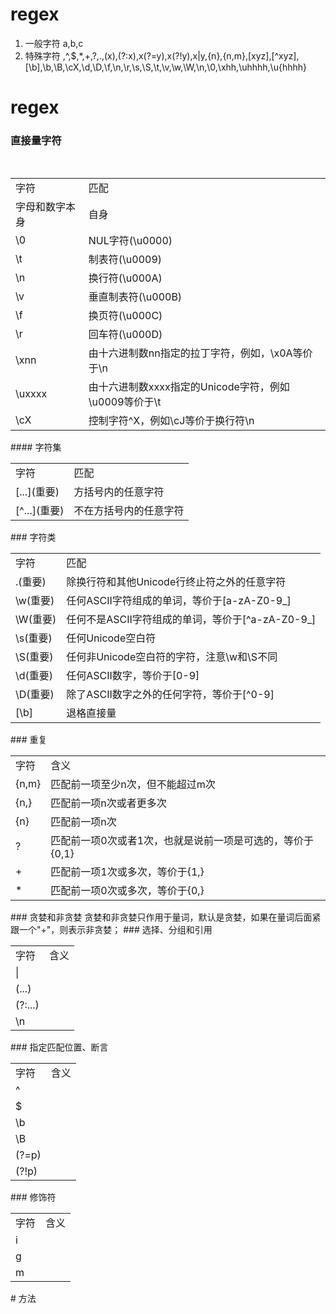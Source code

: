 # regex
1. 一般字符 a,b,c
2. 特殊字符 \,^,$,*,+,?,.,(x),(?:x),x(?=y),x(?!y),x|y,{n},{n,m},[xyz],[^xyz], 
      [\b],\b,\B,\cX,\d,\D,\f,\n,\r,\s,\S,\t,\v,\w,\W,\n,\0,\xhh,\uhhhh,\u{hhhh}
      
# regex
### 直接量字符
<table>
  <tr>
    <td>字符</td>
    <td>匹配</td>
  </tr>
  <tr>
    <td>字母和数字本身</td>
    <td>自身</td>
  </tr>
  <tr>
    <td>\0</td>
    <td>NUL字符(\u0000)</td>
  </tr>
  <tr>
    <td>\t</td>
    <td>制表符(\u0009)</td>
  </tr>
  <tr>
    <td>\n</td>
    <td>换行符(\u000A)</td>
  </tr>
  <tr>
    <td>\v</td>
    <td>垂直制表符(\u000B)</td>
  </tr>
  <tr>
    <td>\f</td>
    <td>换页符(\u000C)</td>
  </tr>
  <tr>
    <td>\r</td>
    <td>回车符(\u000D)</td>
  </tr>
  <tr>
    <td>\xnn</td>
    <td>由十六进制数nn指定的拉丁字符，例如，\x0A等价于\n</td>
  </tr>
  <tr>
    <td>\uxxxx</td>
    <td>由十六进制数xxxx指定的Unicode字符，例如\u0009等价于\t</td>
  </tr>
  <tr>
    <td>\cX</td>
    <td>控制字符^X，例如\cJ等价于换行符\n</td>
  </tr>
</table>
#### 字符集
<table>
  <tr>
    <td>字符</td>
    <td>匹配</td>
  </tr>
  <tr>
    <td>[...](重要)</td>
    <td>方括号内的任意字符</td>
  </tr>
  <tr>
    <td>[^...](重要)</td>
    <td>不在方括号内的任意字符</td>
  </tr>
</table>
### 字符类
<table>
  <tr>
    <td>字符</td>
    <td>匹配</td>
  </tr>
  <tr>
    <td>.(重要)</td>
    <td>除换行符和其他Unicode行终止符之外的任意字符</td>
  </tr>
  <tr>
    <td>\w(重要)</td>
    <td>任何ASCII字符组成的单词，等价于[a-zA-Z0-9_]</td>
  </tr>
  <tr>
    <td>\W(重要)</td>
    <td>任何不是ASCII字符组成的单词，等价于[^a-zA-Z0-9_]</td>
  </tr>
  <tr>
    <td>\s(重要)</td>
    <td>任何Unicode空白符</td>
  </tr>
  <tr>
    <td>\S(重要)</td>
    <td>任何非Unicode空白符的字符，注意\w和\S不同</td>
  </tr>
  <tr>
    <td>\d(重要)</td>
    <td>任何ASCII数字，等价于[0-9]</td>
  </tr>
  <tr>
    <td>\D(重要)</td>
    <td>除了ASCII数字之外的任何字符，等价于[^0-9]</td>
  </tr>
  <tr>
    <td>[\b]</td>
    <td>退格直接量</td>
  </tr>
</table>
### 重复
<table>
  <tr>
    <td>字符</td>
    <td>含义</td>
  </tr>
  <tr>
    <td>{n,m}</td>
    <td>匹配前一项至少n次，但不能超过m次</td>
  </tr>
  <tr>
    <td>{n,}</td>
    <td>匹配前一项n次或者更多次</td>
  </tr>
  <tr>
    <td>{n}</td>
    <td>匹配前一项n次</td>
  </tr>
  <tr>
    <td>?</td>
    <td>匹配前一项0次或者1次，也就是说前一项是可选的，等价于{0,1}</td>
  </tr>
  <tr>
    <td>+</td>
    <td>匹配前一项1次或多次，等价于{1,}</td>
  </tr>
  <tr>
    <td>*</td>
    <td>匹配前一项0次或多次，等价于{0,}</td>
  </tr>
</table>
### 贪婪和非贪婪
贪婪和非贪婪只作用于量词，默认是贪婪，如果在量词后面紧跟一个"+"，则表示非贪婪；
### 选择、分组和引用
<table>
  <tr>
    <td>字符</td>
    <td>含义</td>
  </tr>
  <tr>
    <td>|</td>
    <td></td>
  </tr>
  <tr>
    <td>(...)</td>
    <td></td>
  </tr>
  <tr>
    <td>(?:...)</td>
    <td></td>
  </tr>
  <tr>
    <td>\n</td>
    <td></td>
  </tr>
</table>
### 指定匹配位置、断言
<table>
  <tr>
    <td>字符</td>
    <td>含义</td>
  </tr>
  <tr>
    <td>^</td>
    <td></td>
  </tr>
  <tr>
    <td>$</td>
    <td></td>
  </tr>
  <tr>
    <td>\b</td>
    <td></td>
  </tr>
  <tr>
    <td>\B</td>
    <td></td>
  </tr>
  <tr>
    <td>(?=p)</td>
    <td></td>
  </tr>
  <tr>
    <td>(?!p)</td>
    <td></td>
  </tr>
</table>
### 修饰符
<table>
  <tr>
    <td>字符</td>
    <td>含义</td>
  </tr>
  <tr>
    <td>i</td>
    <td></td>
  </tr>
  <tr>
    <td>g</td>
    <td></td>
  </tr>
  <tr>
    <td>m</td>
    <td></td>
  </tr>
</table>
# 方法
